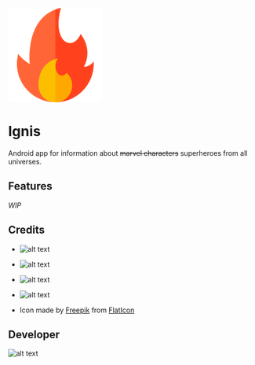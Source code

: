 ![alt text](https://github.com/KunaalKumar/Ignis/blob/master/app/src/main/res/drawable/ic_launcher.png "Ignis")
# Ignis

Android app for information about ~~marvel characters~~ superheroes from all universes.

## Features

*WIP*

## Credits

* ![alt text](https://kodi.tv/sites/default/files/styles/medium_crop/public/addon_assets/plugin.video.comicvine/icon/icon.png?itok=wG6jT_HI "Comic Vine")

* ![alt text](https://lc-mhke0kuv.cn-n1.lcfile.com/6ade56cf308d723a643d.png "Retrofit")

* ![alt text](http://jakewharton.github.io/butterknife/static/logo.png "ButterKnife")

* ![alt text](https://i1.wp.com/www.gadgetsaint.com/wp-content/uploads/2016/12/glide_logo.png?resize=720%2C240 "Glide")

* Icon made by [Freepik](https://www.flaticon.com/authors/freepik) from [FlatIcon](www.flaticon.com)

## Developer
![alt text](https://github.com/KunaalKumar/Website/blob/master/img/letter-k-inside-a-circle.png "kunaalkumar.com")
